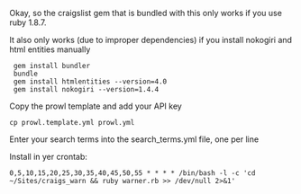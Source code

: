 Okay, so the craigslist gem that is bundled with this only works if you use ruby 1.8.7.

It also only works (due to improper dependencies) if you install nokogiri and html entities manually

	 gem install bundler
	 bundle
	 gem install htmlentities --version=4.0
	 gem install nokogiri --version=1.4.4

Copy the prowl template and add your API key

	cp prowl.template.yml prowl.yml

Enter your search terms into the search_terms.yml file, one per line


	
Install in yer crontab:

`0,5,10,15,20,25,30,35,40,45,50,55 * * * * /bin/bash -l -c 'cd ~/Sites/craigs_warn && ruby warner.rb >> /dev/null 2>&1'`